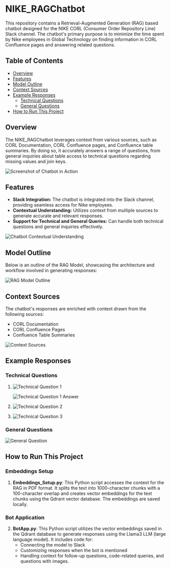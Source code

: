 # NIKE_RAGChatbot

This repository contains a Retrieval-Augmented Generation (RAG) based chatbot designed for the NIKE CORL (Consumer Order Repository Line) Slack channel. The chatbot's primary purpose is to minimize the time spent by Nike employees in Global Technology on finding information in CORL Confluence pages and answering related questions.

## Table of Contents

- [Overview](#overview)
- [Features](#features)
- [Model Outline](#model-outline)
- [Context Sources](#context-sources)
- [Example Responses](#example-responses)
  - [Technical Questions](#technical-questions)
  - [General Questions](#general-questions)
- [How to Run This Project](#how-to-run-this-project)

## Overview

The NIKE_RAGChatbot leverages context from various sources, such as CORL Documentation, CORL Confluence pages, and Confluence table summaries. By doing so, it accurately answers a range of questions, from general inquiries about table access to technical questions regarding missing values and join keys.

![Screenshot of Chatbot in Action](https://github.com/user-attachments/assets/c43b39bf-ed26-4e54-bc2c-4ea5bb5bb740)

## Features

- **Slack Integration:** The chatbot is integrated into the Slack channel, providing seamless access for Nike employees.
- **Contextual Understanding:** Utilizes context from multiple sources to generate accurate and relevant responses.
- **Support for Technical and General Queries:** Can handle both technical questions and general inquiries effectively.

![Chatbot Contextual Understanding](https://github.com/user-attachments/assets/48f5aaee-6ee4-4587-9fb9-7e20abd4749a)

## Model Outline

Below is an outline of the RAG Model, showcasing the architecture and workflow involved in generating responses:

![RAG Model Outline](https://github.com/user-attachments/assets/d5c9e2b9-c032-47c2-942c-c3384faf5bd4)

## Context Sources

The chatbot's responses are enriched with context drawn from the following sources:

- CORL Documentation
- CORL Confluence Pages
- Confluence Table Summaries

![Context Sources](https://github.com/user-attachments/assets/363a82ce-f515-410f-9aa7-ccc34405af93)

## Example Responses

### Technical Questions

1. ![Technical Question 1](https://github.com/user-attachments/assets/01ba1b3a-683e-47be-b627-e9497b64a773)
   
   ![Technical Question 1 Answer](https://github.com/user-attachments/assets/b8cc7951-c5ca-4153-82c3-e54063573ec0)

2. ![Technical Question 2](https://github.com/user-attachments/assets/47afb554-b040-4661-b6d4-6b8104cd19ee)

3. ![Technical Question 3](https://github.com/user-attachments/assets/fec43d65-9ac6-4d2f-8b31-a073b9d558fb)

### General Questions

![General Question](https://github.com/user-attachments/assets/82008643-af3a-49d6-9e42-a4e64d1c4146)

## How to Run This Project

### Embeddings Setup

1. **Embeddings_Setup.py**: This Python script accesses the context for the RAG in PDF format. It splits the text into 1000-character chunks with a 100-character overlap and creates vector embeddings for the text chunks using the Qdrant vector database. The embeddings are saved locally.

### Bot Application

2. **BotApp.py**: This Python script utilizes the vector embeddings saved in the Qdrant database to generate responses using the Llama3 LLM (large language model). It includes code for:
   - Connecting the model to Slack
   - Customizing responses when the bot is mentioned
   - Handling context for follow-up questions, code-related queries, and questions with images.
